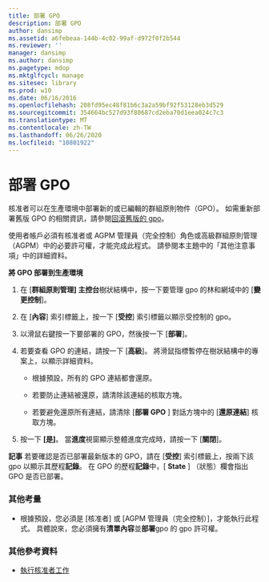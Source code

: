 ```yaml
---
title: 部署 GPO
description: 部署 GPO
author: dansimp
ms.assetid: a6febeaa-144b-4c02-99af-d972f0f2b544
ms.reviewer: ''
manager: dansimp
ms.author: dansimp
ms.pagetype: mdop
ms.mktglfcycl: manage
ms.sitesec: library
ms.prod: w10
ms.date: 06/16/2016
ms.openlocfilehash: 208fd95ec48f81b6c3a2a59bf92f53128eb3d529
ms.sourcegitcommit: 354664bc527d93f80687cd2eba70d1eea024c7c3
ms.translationtype: MT
ms.contentlocale: zh-TW
ms.lasthandoff: 06/26/2020
ms.locfileid: "10801922"
---
```

# 部署 GPO


核准者可以在生產環境中部署新的或已編輯的群組原則物件（GPO）。 如需重新部署舊版 GPO 的相關資訊，請參閱[回滾舊版的 gpo](roll-back-to-an-earlier-version-of-a-gpo-agpm40.md)。

使用者帳戶必須有核准者或 AGPM 管理員（完全控制）角色或高級群組原則管理（AGPM）中的必要許可權，才能完成此程式。 請參閱本主題中的「其他注意事項」中的詳細資料。

**將 GPO 部署到生產環境**

1.  在 [**群組原則管理] 主控台**樹狀結構中，按一下要管理 gpo 的林和網域中的 [**變更控制**]。

2.  在 [**內容**] 索引標籤上，按一下 [**受控**] 索引標籤以顯示受控制的 gpo。

3.  以滑鼠右鍵按一下要部署的 GPO，然後按一下 [**部署**]。

4.  若要查看 GPO 的連結，請按一下 [**高級**]。 將滑鼠指標暫停在樹狀結構中的專案上，以顯示詳細資料。

    -   根據預設，所有的 GPO 連結都會還原。

    -   若要防止連結被還原，請清除該連結的核取方塊。

    -   若要避免還原所有連結，請清除 [**部署 GPO** ] 對話方塊中的 [**還原連結**] 核取方塊。

5.  按一下 **\[是\]**。 當**進度**視窗顯示整體進度完成時，請按一下 [**關閉**]。

**記事** 若要確認是否已部署最新版本的 GPO，請在 [**受控**] 索引標籤上，按兩下該 gpo 以顯示其歷程**記錄**。 在 GPO 的歷程**記錄**中，[ **State** ] （狀態）欄會指出 GPO 是否已部署。

 

### 其他考量

-   根據預設，您必須是 [核准者] 或 [AGPM 管理員（完全控制）]，才能執行此程式。 具體說來，您必須擁有**清單內容**並**部署**gpo 的 gpo 許可權。

### 其他參考資料

-   [執行核准者工作](performing-approver-tasks-agpm40.md)

 

 






